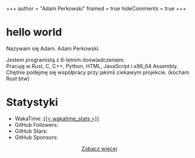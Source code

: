 +++
author = "Adam Perkowski"
framed = true
hideComments = true
+++

# hello world

Nazywam się Adam. Adam Perkowski.

Jestem programistą z 6-letnim doświadczeniem.<br>
Pracuję w Rust, C, C++, Python, HTML, JavaScript i x86_64 Assembly.<br>
Chętnie podejmę się współpracy przy jakimś ciekawym projekcie. (kocham Rust btw)

# Statystyki

- WakaTime: <a href="https://wakatime.com/@adamperkowski" target="_blank">{{< wakatime_stats >}}</a>
- GitHub Followers:
- GitHub Stars: 
- GitHub Sponsors:

<div align="center"><a href="/pl/about">Zobacz więcej</a></div>

